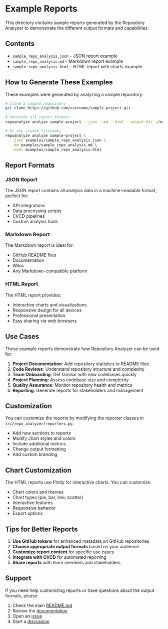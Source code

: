 # Example Reports

This directory contains sample reports generated by the Repository Analyzer to demonstrate the different output formats and capabilities.

## Contents

- `sample_repo_analysis.json` - JSON report example
- `sample_repo_analysis.md` - Markdown report example  
- `sample_repo_analysis.html` - HTML report with charts example

## How to Generate These Examples

These examples were generated by analyzing a sample repository:

```bash
# Clone a sample repository
git clone https://github.com/username/sample-project.git

# Generate all report formats
repoanalyze analyze sample-project --json --md --html --output-dir ./examples

# Or use custom filenames
repoanalyze analyze sample-project \
  --json examples/sample_repo_analysis.json \
  --md examples/sample_repo_analysis.md \
  --html examples/sample_repo_analysis.html
```

## Report Formats

### JSON Report
The JSON report contains all analysis data in a machine-readable format, perfect for:
- API integrations
- Data processing scripts
- CI/CD pipelines
- Custom analysis tools

### Markdown Report
The Markdown report is ideal for:
- GitHub README files
- Documentation
- Wikis
- Any Markdown-compatible platform

### HTML Report
The HTML report provides:
- Interactive charts and visualizations
- Responsive design for all devices
- Professional presentation
- Easy sharing via web browsers

## Use Cases

These example reports demonstrate how Repository Analyzer can be used for:

1. **Project Documentation**: Add repository statistics to README files
2. **Code Reviews**: Understand repository structure and complexity
3. **Team Onboarding**: Get familiar with new codebases quickly
4. **Project Planning**: Assess codebase size and complexity
5. **Quality Assurance**: Monitor repository health and metrics
6. **Reporting**: Generate reports for stakeholders and management

## Customization

You can customize the reports by modifying the reporter classes in `src/repo_analyzer/reporters.py`:

- Add new sections to reports
- Modify chart styles and colors
- Include additional metrics
- Change output formatting
- Add custom branding

## Chart Customization

The HTML reports use Plotly for interactive charts. You can customize:

- Chart colors and themes
- Chart types (pie, bar, line, scatter)
- Interactive features
- Responsive behavior
- Export options

## Tips for Better Reports

1. **Use GitHub tokens** for enhanced metadata on GitHub repositories
2. **Choose appropriate output formats** based on your audience
3. **Customize report content** for specific use cases
4. **Integrate with CI/CD** for automated reporting
5. **Share reports** with team members and stakeholders

## Support

If you need help customizing reports or have questions about the output formats, please:

1. Check the main [README.md](../README.md)
2. Review the [documentation](https://github.com/txkachi/repo-analyzer/wiki)
3. Open an [issue](https://github.com/txkachi/repo-analyzer/issues)
4. Start a [discussion](https://github.com/txkachi/repo-analyzer/discussions)
